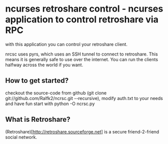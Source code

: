 # ncurses retroshare control - ncurses application to control retroshare via RPC #

with this application you can control your retroshare client.

nrcsc uses pyrs, which uses an SSH tunnel to connect to retroshare. This means it is generally
safe to use over the internet. You can run the clients halfway across the world if you want.

## How to get started? ##

checkout the source-code from github (git clone git://github.com/Ralfk2/ncrsc.git --recursive), modify auth.txt to your needs and have fun
start with python -O ncrsc.py

## What is Retroshare? ##

(Retroshare)[http://retroshare.sourceforge.net] is a secure friend-2-friend social network. 
